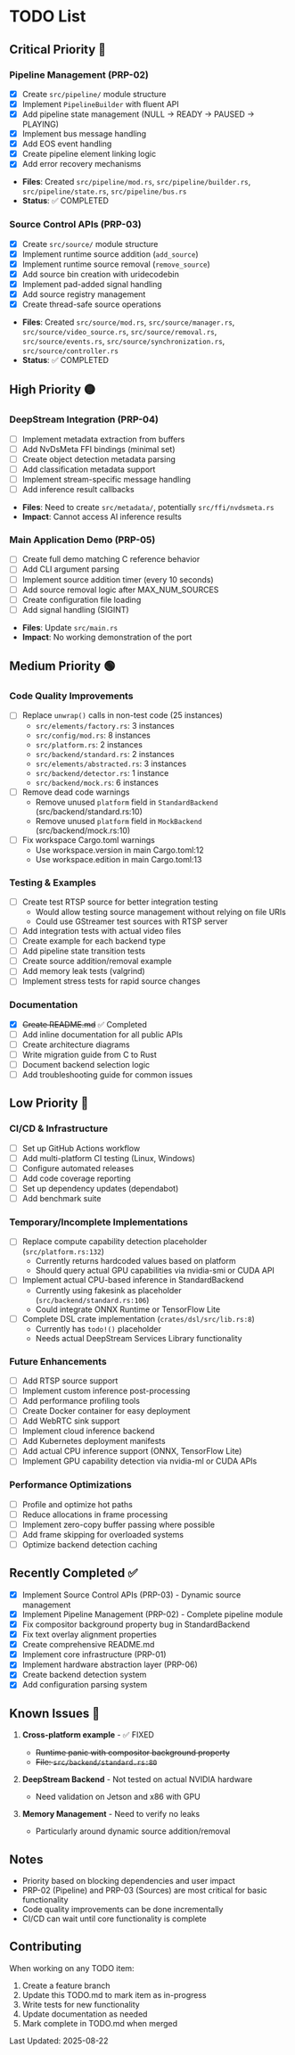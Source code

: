 # TODO List

## Critical Priority 🔴

### Pipeline Management (PRP-02)
- [x] Create `src/pipeline/` module structure
- [x] Implement `PipelineBuilder` with fluent API
- [x] Add pipeline state management (NULL → READY → PAUSED → PLAYING)
- [x] Implement bus message handling
- [x] Add EOS event handling
- [x] Create pipeline element linking logic
- [x] Add error recovery mechanisms
- **Files**: Created `src/pipeline/mod.rs`, `src/pipeline/builder.rs`, `src/pipeline/state.rs`, `src/pipeline/bus.rs`
- **Status**: ✅ COMPLETED

### Source Control APIs (PRP-03)
- [x] Create `src/source/` module structure
- [x] Implement runtime source addition (`add_source`)
- [x] Implement runtime source removal (`remove_source`)
- [x] Add source bin creation with uridecodebin
- [x] Implement pad-added signal handling
- [x] Add source registry management
- [x] Create thread-safe source operations
- **Files**: Created `src/source/mod.rs`, `src/source/manager.rs`, `src/source/video_source.rs`, `src/source/removal.rs`, `src/source/events.rs`, `src/source/synchronization.rs`, `src/source/controller.rs`
- **Status**: ✅ COMPLETED

## High Priority 🟡

### DeepStream Integration (PRP-04)
- [ ] Implement metadata extraction from buffers
- [ ] Add NvDsMeta FFI bindings (minimal set)
- [ ] Create object detection metadata parsing
- [ ] Add classification metadata support
- [ ] Implement stream-specific message handling
- [ ] Add inference result callbacks
- **Files**: Need to create `src/metadata/`, potentially `src/ffi/nvdsmeta.rs`
- **Impact**: Cannot access AI inference results

### Main Application Demo (PRP-05)
- [ ] Create full demo matching C reference behavior
- [ ] Add CLI argument parsing
- [ ] Implement source addition timer (every 10 seconds)
- [ ] Add source removal logic after MAX_NUM_SOURCES
- [ ] Create configuration file loading
- [ ] Add signal handling (SIGINT)
- **Files**: Update `src/main.rs`
- **Impact**: No working demonstration of the port

## Medium Priority 🟢

### Code Quality Improvements
- [ ] Replace `unwrap()` calls in non-test code (25 instances)
  - `src/elements/factory.rs`: 3 instances
  - `src/config/mod.rs`: 8 instances
  - `src/platform.rs`: 2 instances
  - `src/backend/standard.rs`: 2 instances
  - `src/elements/abstracted.rs`: 3 instances
  - `src/backend/detector.rs`: 1 instance
  - `src/backend/mock.rs`: 6 instances
- [ ] Remove dead code warnings
  - Remove unused `platform` field in `StandardBackend` (src/backend/standard.rs:10)
  - Remove unused `platform` field in `MockBackend` (src/backend/mock.rs:10)
- [ ] Fix workspace Cargo.toml warnings
  - Use workspace.version in main Cargo.toml:12
  - Use workspace.edition in main Cargo.toml:13

### Testing & Examples
- [ ] Create test RTSP source for better integration testing
  - Would allow testing source management without relying on file URIs
  - Could use GStreamer test sources with RTSP server
- [ ] Add integration tests with actual video files
- [ ] Create example for each backend type
- [ ] Add pipeline state transition tests
- [ ] Create source addition/removal example
- [ ] Add memory leak tests (valgrind)
- [ ] Implement stress tests for rapid source changes

### Documentation
- [x] ~~Create README.md~~ ✅ Completed
- [ ] Add inline documentation for all public APIs
- [ ] Create architecture diagrams
- [ ] Write migration guide from C to Rust
- [ ] Document backend selection logic
- [ ] Add troubleshooting guide for common issues

## Low Priority 🔵

### CI/CD & Infrastructure
- [ ] Set up GitHub Actions workflow
- [ ] Add multi-platform CI testing (Linux, Windows)
- [ ] Configure automated releases
- [ ] Add code coverage reporting
- [ ] Set up dependency updates (dependabot)
- [ ] Add benchmark suite

### Temporary/Incomplete Implementations
- [ ] Replace compute capability detection placeholder (`src/platform.rs:132`)
  - Currently returns hardcoded values based on platform
  - Should query actual GPU capabilities via nvidia-smi or CUDA API
- [ ] Implement actual CPU-based inference in StandardBackend
  - Currently using fakesink as placeholder (`src/backend/standard.rs:106`)
  - Could integrate ONNX Runtime or TensorFlow Lite
- [ ] Complete DSL crate implementation (`crates/dsl/src/lib.rs:8`)
  - Currently has `todo!()` placeholder
  - Needs actual DeepStream Services Library functionality

### Future Enhancements
- [ ] Add RTSP source support
- [ ] Implement custom inference post-processing
- [ ] Add performance profiling tools
- [ ] Create Docker container for easy deployment
- [ ] Add WebRTC sink support
- [ ] Implement cloud inference backend
- [ ] Add Kubernetes deployment manifests
- [ ] Add actual CPU inference support (ONNX, TensorFlow Lite)
- [ ] Implement GPU capability detection via nvidia-ml or CUDA APIs

### Performance Optimizations
- [ ] Profile and optimize hot paths
- [ ] Reduce allocations in frame processing
- [ ] Implement zero-copy buffer passing where possible
- [ ] Add frame skipping for overloaded systems
- [ ] Optimize backend detection caching

## Recently Completed ✅

- [x] Implement Source Control APIs (PRP-03) - Dynamic source management
- [x] Implement Pipeline Management (PRP-02) - Complete pipeline module
- [x] Fix compositor background property bug in StandardBackend
- [x] Fix text overlay alignment properties 
- [x] Create comprehensive README.md
- [x] Implement core infrastructure (PRP-01)
- [x] Implement hardware abstraction layer (PRP-06)
- [x] Create backend detection system
- [x] Add configuration parsing system

## Known Issues 🐛

1. **Cross-platform example** - ✅ FIXED
   - ~~Runtime panic with compositor background property~~
   - ~~File: `src/backend/standard.rs:80`~~

2. **DeepStream Backend** - Not tested on actual NVIDIA hardware
   - Need validation on Jetson and x86 with GPU

3. **Memory Management** - Need to verify no leaks
   - Particularly around dynamic source addition/removal

## Notes

- Priority based on blocking dependencies and user impact
- PRP-02 (Pipeline) and PRP-03 (Sources) are most critical for basic functionality
- Code quality improvements can be done incrementally
- CI/CD can wait until core functionality is complete

## Contributing

When working on any TODO item:
1. Create a feature branch
2. Update this TODO.md to mark item as in-progress
3. Write tests for new functionality
4. Update documentation as needed
5. Mark complete in TODO.md when merged

Last Updated: 2025-08-22
